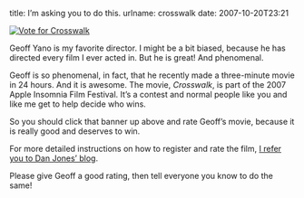title: I&#x02bc;m asking you to do this.
urlname: crosswalk
date: 2007-10-20T23:21

[![Vote for Crosswalk](https://dl.dropboxusercontent.com/s/15dpj8ue8wlhkzh/20071020-crosswalk.png)](http://edcommunity.apple.com/insomnia_fall07/item.php?itemID=1839)

Geoff Yano is my favorite director. I might be a bit biased, because he has directed every film I ever acted in. But he is great! And phenomenal.

Geoff is so phenomenal, in fact, that he recently made a three-minute movie in 24 hours. And it is awesome. The movie, _Crosswalk_, is part of the 2007 Apple Insomnia Film Festival. It&#x02bc;s a contest and normal people like you and like me get to help decide who wins.

So you should click that banner up above and rate Geoff&#x02bc;s movie, because it is really good and deserves to win.

For more detailed instructions on how to register and rate the film, [I refer you to Dan Jones&#x02bc; blog](http://www.goodevilgenius.org/blog/index.php?/archives/12-Vote-for-Crosswalk-in-the-2007-Insomnia-Film-Contest.html).

Please give Geoff a good rating, then tell everyone you know to do the same!
